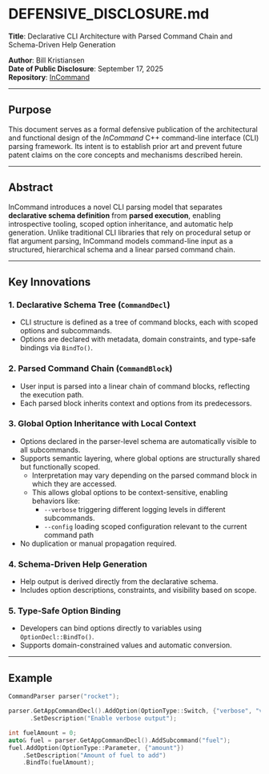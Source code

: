 # DEFENSIVE_DISCLOSURE.md

**Title**: Declarative CLI Architecture with Parsed Command Chain and Schema-Driven Help Generation

**Author**: Bill Kristiansen  
**Date of Public Disclosure**: September 17, 2025  
**Repository**: [InCommand](https://github.com/wjkristiansen/InCommand)

---

## Purpose

This document serves as a formal defensive publication of the architectural and functional design of the *InCommand* C++ command-line interface (CLI) parsing framework. Its intent is to establish prior art and prevent future patent claims on the core concepts and mechanisms described herein.

---

## Abstract

InCommand introduces a novel CLI parsing model that separates **declarative schema definition** from **parsed execution**, enabling introspective tooling, scoped option inheritance, and automatic help generation. Unlike traditional CLI libraries that rely on procedural setup or flat argument parsing, InCommand models command-line input as a structured, hierarchical schema and a linear parsed command chain.

---

## Key Innovations

### 1. **Declarative Schema Tree (`CommandDecl`)**
- CLI structure is defined as a tree of command blocks, each with scoped options and subcommands.
- Options are declared with metadata, domain constraints, and type-safe bindings via `BindTo()`.

### 2. **Parsed Command Chain (`CommandBlock`)**
- User input is parsed into a linear chain of command blocks, reflecting the execution path.
- Each parsed block inherits context and options from its predecessors.

### 3. **Global Option Inheritance with Local Context**
- Options declared in the parser-level schema are automatically visible to all subcommands.
- Supports semantic layering, where global options are structurally shared but functionally scoped.
  - Interpretation may vary depending on the parsed command block in which they are accessed.
  - This allows global options to be context-sensitive, enabling behaviors like:
    - `--verbose` triggering different logging levels in different subcommands.
    - `--config` loading scoped configuration relevant to the current command path
- No duplication or manual propagation required.

### 4. **Schema-Driven Help Generation**
- Help output is derived directly from the declarative schema.
- Includes option descriptions, constraints, and visibility based on scope.

### 5. **Type-Safe Option Binding**
- Developers can bind options directly to variables using `OptionDecl::BindTo()`.
- Supports domain-constrained values and automatic conversion.

---

## Example

```cpp
CommandParser parser("rocket");

parser.GetAppCommandDecl().AddOption(OptionType::Switch, {"verbose", "v"})
      .SetDescription("Enable verbose output");

int fuelAmount = 0;
auto& fuel = parser.GetAppCommandDecl().AddSubcommand("fuel");
fuel.AddOption(OptionType::Parameter, {"amount"})
    .SetDescription("Amount of fuel to add")
    .BindTo(fuelAmount);
```
